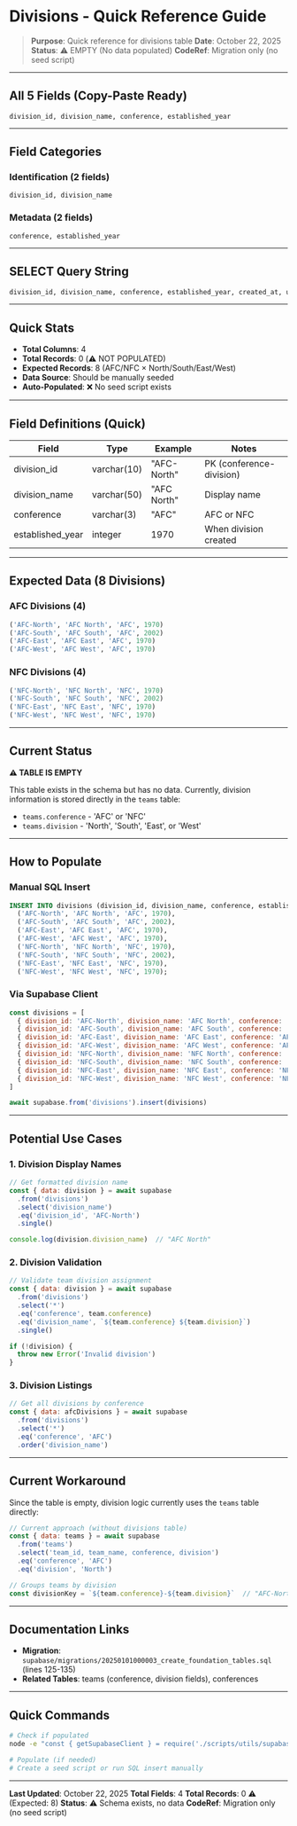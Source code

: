 # Divisions - Quick Reference Guide

> **Purpose**: Quick reference for divisions table
> **Date**: October 22, 2025
> **Status**: ⚠️ EMPTY (No data populated)
> **CodeRef**: Migration only (no seed script)

---

## All 5 Fields (Copy-Paste Ready)

```
division_id, division_name, conference, established_year
```

---

## Field Categories

### Identification (2 fields)
```
division_id, division_name
```

### Metadata (2 fields)
```
conference, established_year
```

---

## SELECT Query String

```sql
division_id, division_name, conference, established_year, created_at, updated_at, deleted_at
```

---

## Quick Stats

- **Total Columns**: 4
- **Total Records**: 0 (⚠️ NOT POPULATED)
- **Expected Records**: 8 (AFC/NFC × North/South/East/West)
- **Data Source**: Should be manually seeded
- **Auto-Populated**: ❌ No seed script exists

---

## Field Definitions (Quick)

| Field | Type | Example | Notes |
|-------|------|---------|-------|
| division_id | varchar(10) | "AFC-North" | PK (conference-division) |
| division_name | varchar(50) | "AFC North" | Display name |
| conference | varchar(3) | "AFC" | AFC or NFC |
| established_year | integer | 1970 | When division created |

---

## Expected Data (8 Divisions)

### AFC Divisions (4)
```sql
('AFC-North', 'AFC North', 'AFC', 1970)
('AFC-South', 'AFC South', 'AFC', 2002)
('AFC-East', 'AFC East', 'AFC', 1970)
('AFC-West', 'AFC West', 'AFC', 1970)
```

### NFC Divisions (4)
```sql
('NFC-North', 'NFC North', 'NFC', 1970)
('NFC-South', 'NFC South', 'NFC', 2002)
('NFC-East', 'NFC East', 'NFC', 1970)
('NFC-West', 'NFC West', 'NFC', 1970)
```

---

## Current Status

**⚠️ TABLE IS EMPTY**

This table exists in the schema but has no data. Currently, division information is stored directly in the `teams` table:
- `teams.conference` - 'AFC' or 'NFC'
- `teams.division` - 'North', 'South', 'East', or 'West'

---

## How to Populate

### Manual SQL Insert

```sql
INSERT INTO divisions (division_id, division_name, conference, established_year) VALUES
  ('AFC-North', 'AFC North', 'AFC', 1970),
  ('AFC-South', 'AFC South', 'AFC', 2002),
  ('AFC-East', 'AFC East', 'AFC', 1970),
  ('AFC-West', 'AFC West', 'AFC', 1970),
  ('NFC-North', 'NFC North', 'NFC', 1970),
  ('NFC-South', 'NFC South', 'NFC', 2002),
  ('NFC-East', 'NFC East', 'NFC', 1970),
  ('NFC-West', 'NFC West', 'NFC', 1970);
```

### Via Supabase Client

```javascript
const divisions = [
  { division_id: 'AFC-North', division_name: 'AFC North', conference: 'AFC', established_year: 1970 },
  { division_id: 'AFC-South', division_name: 'AFC South', conference: 'AFC', established_year: 2002 },
  { division_id: 'AFC-East', division_name: 'AFC East', conference: 'AFC', established_year: 1970 },
  { division_id: 'AFC-West', division_name: 'AFC West', conference: 'AFC', established_year: 1970 },
  { division_id: 'NFC-North', division_name: 'NFC North', conference: 'NFC', established_year: 1970 },
  { division_id: 'NFC-South', division_name: 'NFC South', conference: 'NFC', established_year: 2002 },
  { division_id: 'NFC-East', division_name: 'NFC East', conference: 'NFC', established_year: 1970 },
  { division_id: 'NFC-West', division_name: 'NFC West', conference: 'NFC', established_year: 1970 }
]

await supabase.from('divisions').insert(divisions)
```

---

## Potential Use Cases

### 1. Division Display Names

```javascript
// Get formatted division name
const { data: division } = await supabase
  .from('divisions')
  .select('division_name')
  .eq('division_id', 'AFC-North')
  .single()

console.log(division.division_name)  // "AFC North"
```

### 2. Division Validation

```javascript
// Validate team division assignment
const { data: division } = await supabase
  .from('divisions')
  .select('*')
  .eq('conference', team.conference)
  .eq('division_name', `${team.conference} ${team.division}`)
  .single()

if (!division) {
  throw new Error('Invalid division')
}
```

### 3. Division Listings

```javascript
// Get all divisions by conference
const { data: afcDivisions } = await supabase
  .from('divisions')
  .select('*')
  .eq('conference', 'AFC')
  .order('division_name')
```

---

## Current Workaround

Since the table is empty, division logic currently uses the `teams` table directly:

```javascript
// Current approach (without divisions table)
const { data: teams } = await supabase
  .from('teams')
  .select('team_id, team_name, conference, division')
  .eq('conference', 'AFC')
  .eq('division', 'North')

// Groups teams by division
const divisionKey = `${team.conference}-${team.division}`  // "AFC-North"
```

---

## Documentation Links

- **Migration**: `supabase/migrations/20250101000003_create_foundation_tables.sql` (lines 125-135)
- **Related Tables**: teams (conference, division fields), conferences

---

## Quick Commands

```bash
# Check if populated
node -e "const { getSupabaseClient } = require('./scripts/utils/supabase-client.js'); const supabase = getSupabaseClient(); supabase.from('divisions').select('*', { count: 'exact' }).then(({ count }) => console.log('Divisions:', count));"

# Populate (if needed)
# Create a seed script or run SQL insert manually
```

---

**Last Updated**: October 22, 2025
**Total Fields**: 4
**Total Records**: 0 ⚠️ (Expected: 8)
**Status**: ⚠️ Schema exists, no data
**CodeRef**: Migration only (no seed script)
